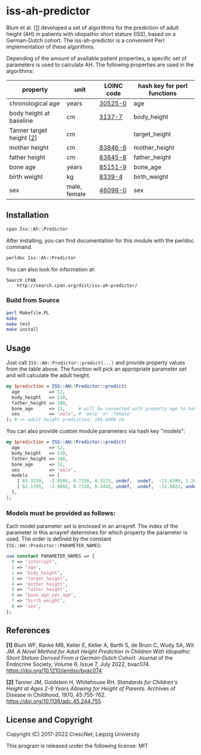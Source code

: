 # iss-ah-predictor

Blum et al. [[1](#references)] developed a set of algorithms for the prediction of adult height (AH) in patients with idiopathic short stature (ISS), based on a German-Dutch cohort. The iss-ah-predictor is a convenient Perl implementation of these algorithms.

Depending of the amount of available patient properties, a specific set of parameters is used to calculate AH. The following properties are used in the algorithms:

| property                               | unit         | LOINC code                           | hash key for perl functions |
| -------------------------------------- | ------------ | -------------------------------------| -------------------------- |
| chronological age                      | years        | [30525-0](https://loinc.org/30525-0) | age                        |
| body height at baseline                | cm           | [3137-7](https://loinc.org/3137-7)   | body_height                |
| Tanner target height [[2](references)] | cm           |                                      | target_height              |
| mother height                          | cm           | [83846-6](https://loinc.org/83846-6) | mother_height              |
| father height                          | cm           | [83845-8](https://loinc.org/83845-8) | father_height              |
| bone age                               | years        | [85151-9](https://loinc.org/85151-9) | bone_age                   |
| birth weight                           | kg           | [8339-4](https://loinc.org/8339-4)   | birth_weight               |
| sex                                    | male, female | [46098-0](https://loinc.org/46098-0) | sex                        |

## Installation

```sh
cpan Iss::Ah::Predictor
```

After installing, you can find documentation for this module with the
perldoc command.

```sh
perldoc Iss::Ah::Predictor
```

You can also look for information at:

    Search CPAN
        http://search.cpan.org/dist/iss-ah-predictor/

### Build from Source

```sh
perl Makefile.PL
make
make test
make install
```

## Usage

Just call `ISS::AH::Predictor::predict(...)` and provide property values from the table above. The function will pick an appropriate parameter set and will calculate the adult height.

```perl
my $prediction = ISS::AH::Predictor::predict(
  age           => 12,
  body_height   => 130,
  father_height => 180,
  bone_age      => 12,     # will be converted with property age to bone_age_per_age
  sex           => 'male', # 'male' or 'female'
); # => adult height prediction: 164.6488 cm
```

You can also provide custom module parameters via hash key "models":

```perl
my $prediction = ISS::AH::Predictor::predict(
  age           => 12,
  body_height   => 130,
  father_height => 180,
  bone_age      => 12,
  sex           => 'male',
  models        => [
    [ 63.3339,  -2.9595, 0.7256, 0.3173, undef,  undef,  -13.0399, 1.2695, -6.2213 ], # parameters of model 1
    [ 62.1795,  -2.9892, 0.7328, 0.3442, undef,  undef,  -12.6821, undef,  -6.3021 ], # parameters of model 2
  ],
);
```

### Models must be provided as follows:

Each model parameter set is enclosed in an arrayref. The index of the parameter in this arrayref determines for which property the parameter is used.
The order is defined by the constant `ISS::AH::Predictor::PARAMETER_NAMES`:

```perl
use constant PARAMETER_NAMES => {
  0 => 'intercept',
  1 => 'age',
  2 => 'body_height',
  3 => 'target_height',
  4 => 'mother_height',
  5 => 'father_height',
  6 => 'bone_age_per_age',
  7 => 'birth_weight',
  8 => 'sex',
};
```

## References

**[1]** Blum WF, Ranke MB, Keller E, Keller A, Barth S, de Bruin C, Wudy SA, Wit JM. *A Novel Method for Adult Height Prediction in Children With Idiopathic Short Stature Derived From a German-Dutch Cohort.* Journal of the Endocrine Society, Volume 6, Issue 7, July 2022, bvac074. https://doi.org/10.1210/jendso/bvac074

**[2]** Tanner JM, Goldstein H, Whitehouse RH. *Standards for Children's Height at Ages 2-9 Years Allowing for Height of Parents.* Archives of Disease in Childhood, 1970, 45:755-762. https://doi.org/10.1136/adc.45.244.755

## License and Copyright

Copyright (C) 2017-2022 CrescNet, Leipzig University

This program is released under the following license: MIT
